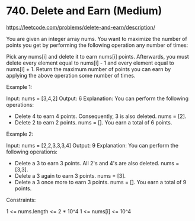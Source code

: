 # 740. Delete and Earn (Medium)

https://leetcode.com/problems/delete-and-earn/description/

You are given an integer array nums. You want to maximize the number of points you get by performing the following operation any number of times:

Pick any nums[i] and delete it to earn nums[i] points. Afterwards, you must delete every element equal to nums[i] - 1 and every element equal to nums[i] + 1.
Return the maximum number of points you can earn by applying the above operation some number of times.

Example 1:

Input: nums = [3,4,2]
Output: 6
Explanation: You can perform the following operations:
- Delete 4 to earn 4 points. Consequently, 3 is also deleted. nums = [2].
- Delete 2 to earn 2 points. nums = [].
You earn a total of 6 points.

Example 2:

Input: nums = [2,2,3,3,3,4]
Output: 9
Explanation: You can perform the following operations:
- Delete a 3 to earn 3 points. All 2's and 4's are also deleted. nums = [3,3].
- Delete a 3 again to earn 3 points. nums = [3].
- Delete a 3 once more to earn 3 points. nums = [].
You earn a total of 9 points.

Constraints:

1 <= nums.length <= 2 * 10^4
1 <= nums[i] <= 10^4
